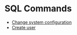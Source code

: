 # SQL Commands

- [Change system configuration](alter-system.md#the-alter-system-sql-command)
- [Create user](create-user.md#create-user-sql-command)